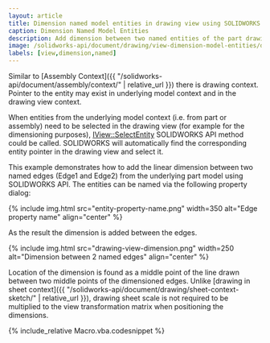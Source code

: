```yaml
---
layout: article
title: Dimension named model entities in drawing view using SOLIDWORKS API
caption: Dimension Named Model Entities
description: Add dimension between two named entities of the part drawing retrieved from the underlying model using SOLIDWORKS API
image: /solidworks-api/document/drawing/view-dimension-model-entities/drawing-view-dimension.png
labels: [view,dimension,named]
---
```

Similar to [Assembly Context]({{ "/solidworks-api/document/assembly/context/" | relative_url }}) there is drawing context. Pointer to the entity may exist in underlying model context and in the drawing view context.

When entities from the underlying model context (i.e. from part or assembly) need to be selected in the drawing view (for example for the dimensioning purposes), [IView::SelectEntity](http://help.solidworks.com/2018/english/api/sldworksapi/solidworks.interop.sldworks~solidworks.interop.sldworks.iview~selectentity.html) SOLIDWORKS API method could be called. SOLIDWORKS will automatically find the corresponding entity pointer in the drawing view and select it.

This example demonstrates how to add the linear dimension between two named edges (Edge1 and Edge2) from the underlying part model using SOLIDWORKS API. The entities can be named via the following property dialog:

{% include img.html src="entity-property-name.png" width=350 alt="Edge property name" align="center" %}

As the result the dimension is added between the edges.

{% include img.html src="drawing-view-dimension.png" width=250 alt="Dimension between 2 named edges" align="center" %}

Location of the dimension is found as a middle point of the line drawn between two middle points of the dimensioned edges. Unlike [drawing in sheet context]({{ "/solidworks-api/document/drawing/sheet-context-sketch/" | relative_url }}), drawing sheet scale is not required to be multiplied to the view transformation matrix when positioning the dimensions.

{% include_relative Macro.vba.codesnippet %}

